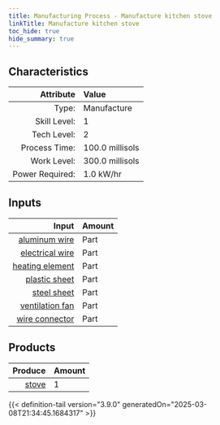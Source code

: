 ```yaml
---
title: Manufacturing Process - Manufacture kitchen stove
linkTitle: Manufacture kitchen stove
toc_hide: true
hide_summary: true
---
```

<!-- This is generated by the MarsSim HelpGenertor, do not edit. -->


## Characteristics

| Attribute      | Value |
|--------:|:------|
|Type:|Manufacture|
|Skill Level:|1|
|Tech Level:|2|
|Process Time:|100.0 millisols|
|Work Level:|300.0 millisols|
|Power Required:|1.0 kW/hr|

## Inputs

| Input      | Amount |
|--------:|:------|
|[aluminum wire](/docs/definitions/part/aluminum-wire)|Part|2|
|[electrical wire](/docs/definitions/part/electrical-wire)|Part|2|
|[heating element](/docs/definitions/part/heating-element)|Part|4|
|[plastic sheet](/docs/definitions/part/plastic-sheet)|Part|1|
|[steel sheet](/docs/definitions/part/steel-sheet)|Part|2|
|[ventilation fan](/docs/definitions/part/ventilation-fan)|Part|1|
|[wire connector](/docs/definitions/part/wire-connector)|Part|6|

## Products


| Produce      | Amount |
|--------:|:------|
|[stove](/docs/definitions/part/stove)|1|



{{< definition-tail version="3.9.0" generatedOn="2025-03-08T21:34:45.1684317" >}}



